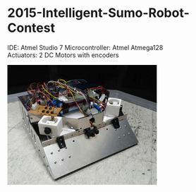 # 2015-Intelligent-Sumo-Robot-Contest

IDE: Atmel Studio 7
Microcontroller: Atmel Atmega128  
Actuators: 2 DC Motors with encoders  

![Image](2015_sumo_robot.png)
